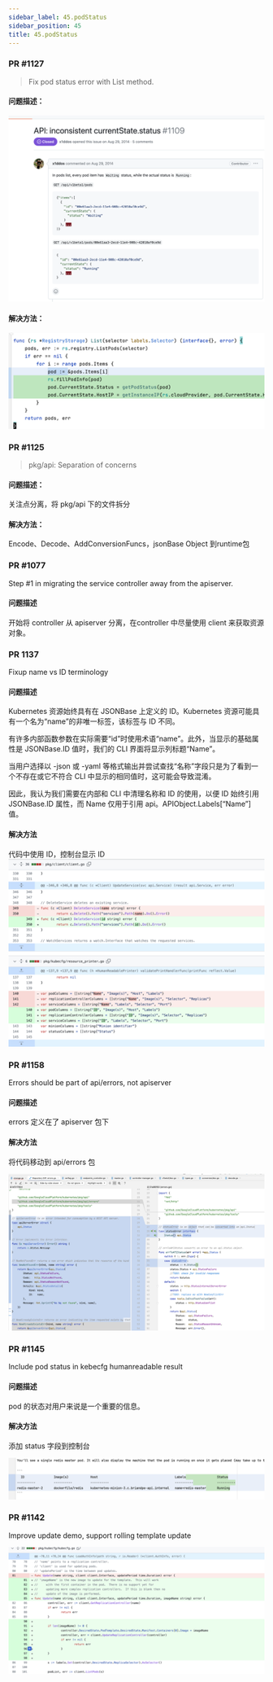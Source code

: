 ```yaml
---
sidebar_label: 45.podStatus
sidebar_position: 45
title: 45.podStatus
---
```


### PR #1127
> Fix pod status error with List method.

####  问题描述：

![](https://raw.githubusercontent.com/mouuii/picture/master/%E6%88%AA%E5%B1%8F2023-06-02%20%E4%B8%8B%E5%8D%883.23.35.png)

#### 解决方法：
![](https://raw.githubusercontent.com/mouuii/picture/master/%E6%88%AA%E5%B1%8F2023-06-02%20%E4%B8%8B%E5%8D%883.24.16.png)


### PR #1125
> pkg/api: Separation of concerns

#### 问题描述：

关注点分离，将 pkg/api 下的文件拆分

#### 解决方法：

Encode、Decode、AddConversionFuncs，jsonBase Object 到runtime包


### PR #1077

Step #1 in migrating the service controller away from the apiserver.

#### 问题描述

开始将 controller 从 apiserver 分离，在controller 中尽量使用 client 来获取资源对象。


### PR 1137
Fixup name vs ID terminology

#### 问题描述
Kubernetes 资源始终具有在 JSONBase 上定义的 ID。Kubernetes 资源可能具有一个名为“name”的非唯一标签，该标签与 ID 不同。

有许多内部函数参数在实际需要“id”时使用术语“name”。此外，当显示的基础属性是 JSONBase.ID 值时，我们的 CLI 界面将显示列标题“Name”。

当用户选择以 -json 或 -yaml 等格式输出并尝试查找“名称”字段只是为了看到一个不存在或它不符合 CLI 中显示的相同值时，这可能会导致混淆。

因此，我认为我们需要在内部和 CLI 中清理名称和 ID 的使用，以便 ID 始终引用 JSONBase.ID 属性，而 Name 仅用于引用 api。APIObject.Labels[“Name”] 值。

#### 解决方法

代码中使用 ID，控制台显示 ID
![](https://raw.githubusercontent.com/mouuii/picture/master/%E6%88%AA%E5%B1%8F2023-06-18%20%E4%B8%8B%E5%8D%887.37.21.png)

### PR #1158

Errors should be part of api/errors, not apiserver

#### 问题描述

errors 定义在了 apiserver 包下

#### 解决方法

将代码移动到  api/errors 包

![](https://raw.githubusercontent.com/mouuii/picture/master/%E6%88%AA%E5%B1%8F2023-06-18%20%E4%B8%8B%E5%8D%887.44.26.png)


### PR #1145
Include pod status in kebecfg humanreadable result

#### 问题描述

pod 的状态对用户来说是一个重要的信息。

#### 解决方法

添加 status 字段到控制台

![](https://raw.githubusercontent.com/mouuii/picture/master/%E6%88%AA%E5%B1%8F2023-06-18%20%E4%B8%8B%E5%8D%887.45.44.png)

### PR #1142
Improve update demo, support rolling template update

![](https://raw.githubusercontent.com/mouuii/picture/master/%E6%88%AA%E5%B1%8F2023-06-18%20%E4%B8%8B%E5%8D%887.58.56.png)